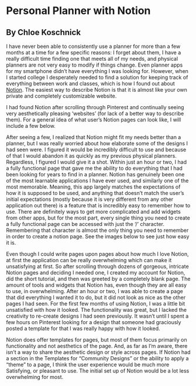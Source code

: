 # Personal Planner with Notion
## By Chloe Koschnick

I have never been able to consistently use a planner for more than a few months at a time for a few specific reasons: I forget about them, I have a really difficult time finding one that meets all of my needs, and physical planners are not very easy to modify if things change. Even planner apps for my smartphone didn’t have everything I was looking for.  However, when I started college I desperately needed to find a solution for keeping track of everything between work and classes, which is how I found out about [Notion](https://www.notion.so/).  The easiest way to describe Notion is that it is almost like your own private and completely customizable website.  

I had found Notion after scrolling through Pinterest and continually seeing very aesthetically pleasing ‘websites’ (for lack of a better way to describe them).  For a general idea of what user’s Notion pages can look like, I will include a few below.

After seeing a few, I realized that Notion might fit my needs better than a planner, but I was really worried about how elaborate some of the designs I had seen were. I figured it would be incredibly difficult to use and because of that I would abandon it as quickly as my previous physical planners.  Regardless, I figured I would give it a shot. Within just an hour or two, I had a fully functional page that gave me the ability to do everything that I had been looking for years to find in a planner.  Notion has genuinely been one of the most learnable applications I have ever used, and similarly one of the most memorable.  Meaning, this app largely matches the expectations of how it is supposed to be used, and anything that doesn’t match the user’s initial expectations (mostly because it is very different from any other application out there) is a feature that is incredibly easy to remember how to use. There are definitely ways to get more complicated and add widgets from other apps, but for the most part, every single thing you need to create a fully functional page can be accessed with just the ‘/’ character.  Remembering that character is almost the only thing you need to remember in order to create a notion page.  See the images below to see just how easy it is.


Even though I could write pages upon pages about how much I love Notion, at first the application can be really overwhelming which can make it unsatisfying at first.  So after scrolling through dozens of gorgeous, intricate Notion pages and deciding I needed one, I created my account for Notion, did the short tutorial, and then was greeted by a completely blank page.  The amount of tools and widgets that Notion has, even though they are all easy to use, in overwhelming.  After an hour or two, I was able to create a page that did everything I wanted it to do, but it did not look as nice as the other pages I had seen.  For the first few months of using Notion, I was a little bit unsatisfied with how it looked.  The functionality was great, but I lacked the creativity to re-create designs I had seen previously.  It wasn’t until I spent a few hours on Pinterest looking for a design that someone had graciously posted a template for that I was really happy with how it looked.

Notion does offer templates for pages, but most of them focus primarily on functionality and not aesthetics of the page.  And, as far as I’m aware, there isn’t a way to share the aesthetic design or style across pages.  If Notion had a section in the Templates for “Community Designs” or the ability to apply a “theme” to a page, I think the user experience would be much more Satisfying, or pleasant to use.  The initial set up of Notion would be a lot less overwhelming for most.

